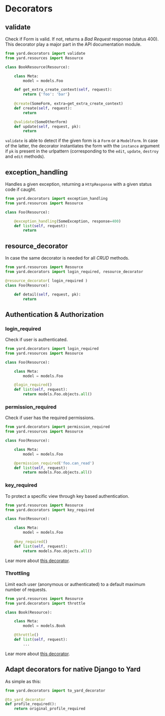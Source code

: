 # Decorators


## validate

Check if Form is valid. If not, returns a *Bad Request* response (status 400). This decorator play a major part in the API documentation module.


```python
from yard.decorators import validate
from yard.resources import Resource

class BookResource(Resource):

    class Meta:
        model = models.Foo

    def get_extra_create_context(self, request):
        return {'foo': 'bar'}
    
    @create(SomeForm, extra=get_extra_create_context)
    def create(self, request):
        return

    @validate(SomeOtherForm)
    def update(self, request, pk):
        return
```

`validate` is able to detect if the given form is a `Form` or a `ModelForm`. In case of the latter, the decorator instantiates the form with the `instance` argument if `pk` is present in the urlpattern (corresponding to the `edit`, `update`, `destroy` and `edit` methods).


## exception_handling

Handles a given exception, returning a `HttpResponse` with a given status code if caught.

```python
from yard.decorators import exception_handling
from yard.resources import Resource

class Foo(Resource):

    @exception_handling(SomeException, response=400)
    def list(self, request):
        return
```


## resource_decorator

In case the same decorator is needed for all *CRUD* methods.

```python
from yard.resources import Resource
from yard.decorators import login_required, resource_decorator

@resource_decorator( login_required )
class Foo(Resource):

    def detail(self, request, pk):
        return
```


## Authentication & Authorization


### login_required

Check if user is authenticated. 

```python
from yard.decorators import login_required
from yard.resources import Resource

class Foo(Resource):

    class Meta:
        model = models.Foo

    @login_required()
    def list(self, request):
        return models.Foo.objects.all()
```


### permission_required

Check if user has the required permissions. 


```python
from yard.decorators import permission_required
from yard.resources import Resource

class Foo(Resource):

    class Meta:
        model = models.Foo

    @permission_required('foo.can_read')
    def list(self, request):
        return models.Foo.objects.all()
```


### key_required

To protect a specific view through key based authentication.

```python
from yard.resources import Resource
from yard.decorators import key_required

class Foo(Resource):

    class Meta:
        model = models.Foo
    
    @key_required()
    def list(self, request):
        return models.Foo.objects.all()
```

Lear more about [this decorator](apps/key_auth.md).


### Throttling

Limit each user (anonymous or authenticated) to a default maximum number of requests.

```python
from yard.resources import Resource
from yard.decorators import throttle

class Book(Resource):

    class Meta:
        model = models.Book

    @throttle()
    def list(self, request):
        ...
```

Lear more about [this decorator](apps/throttling.md).


## Adapt decorators for native Django to Yard

As simple as this:

```python
from yard.decorators import to_yard_decorator

@to_yard_decorator
def profile_required(): 
    return original_profile_required
```
